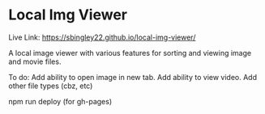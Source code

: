 # Local Img Viewer

Live Link: https://sbingley22.github.io/local-img-viewer/

A local image viewer with various features for sorting and viewing image and movie files.


To do:
Add ability to open image in new tab.
Add ability to view video.
Add other file types (cbz, etc)

npm run deploy (for gh-pages)
